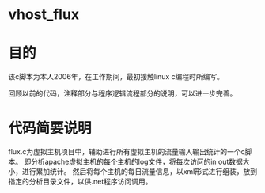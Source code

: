 # vhost_flux

# 目的
该c脚本为本人2006年，在工作期间，最初接触linux c编程时所编写。

回顾以前的代码，注释部分与程序逻辑流程部分的说明，可以进一步完善。

# 代码简要说明
flux.c为虚拟主机项目中，辅助进行所有虚拟主机的流量输入输出统计的一个c脚本。
即分析apache虚拟主机的每个主机的log文件，将每次访问的in out数据大小，进行累加统计。
然后将每个主机的每日流量信息，以xml形式进行组装，放到指定的分析目录文件，以供.net程序访问调用。
